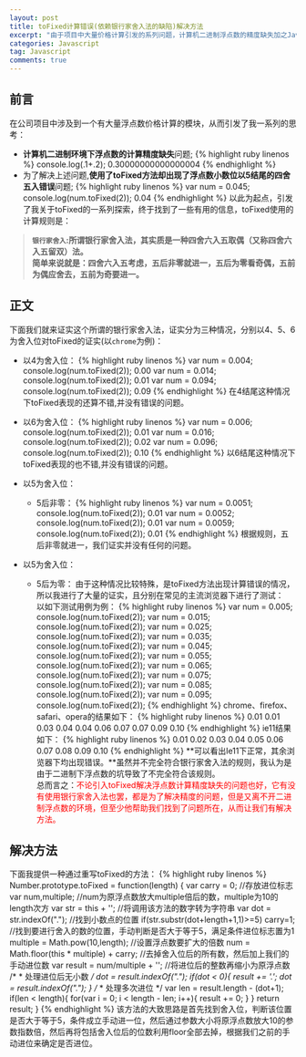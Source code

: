 ```yaml
---
layout: post
title: toFixed计算错误(依赖银行家舍入法的缺陷)解决方法
excerpt: "由于项目中大量价格计算引发的系列问题，计算机二进制浮点数的精度缺失加之Javascript原生方法的toFixed计算错误的缺陷下问题重重。"
categories: Javascript
tag: Javascript
comments: true
---
```


## 前言
在公司项目中涉及到一个有大量浮点数价格计算的模块，从而引发了我一系列的思考：

- **计算机二进制环境下浮点数的计算精度缺失**问题;
{% highlight ruby linenos %}
console.log(.1+.2);
0.30000000000000004
{% endhighlight %}
- 为了解决上述问题,**使用了toFixed方法却出现了浮点数小数位以5结尾的四舍五入错误**问题;
{% highlight ruby linenos %}
var num = 0.045;
console.log(num.toFixed(2));
0.04
{% endhighlight %}
以此为起点，引发了我关于toFixed的一系列探索，终于找到了一些有用的信息，toFixed使用的计算规则是：

> **`银行家舍入`:所谓银行家舍入法，其实质是一种四舍六入五取偶（又称四舍六入五留双）法。  
简单来说就是：四舍六入五考虑，五后非零就进一，五后为零看奇偶，五前为偶应舍去，五前为奇要进一。**  

## 正文
下面我们就来证实这个所谓的银行家舍入法，证实分为三种情况，分别以4、5、6为舍入位对toFixed的证实(以`chrome`为例)：

- 以4为舍入位：
{% highlight ruby linenos %}
var num = 0.004;
console.log(num.toFixed(2));
0.00
var num = 0.014;
console.log(num.toFixed(2));
0.01
var num = 0.094;
console.log(num.toFixed(2));
0.09
{% endhighlight %}
在4结尾这种情况下toFixed表现的还算不错,并没有错误的问题。

- 以6为舍入位：
{% highlight ruby linenos %}
var num = 0.006;
console.log(num.toFixed(2));
0.01
var num = 0.016;
console.log(num.toFixed(2));
0.02
var num = 0.096;
console.log(num.toFixed(2));
0.10
{% endhighlight %}
以6结尾这种情况下toFixed表现的也不错,并没有错误的问题。

- 以5为舍入位：
    - 5后非零：
{% highlight ruby linenos %}
var num = 0.0051;
console.log(num.toFixed(2));
0.01
var num = 0.0052;
console.log(num.toFixed(2));
0.01
var num = 0.0059;
console.log(num.toFixed(2));
0.01
{% endhighlight %}
根据规则，五后非零就进一，我们证实并没有任何的问题。

- 以5为舍入位：
    - 5后为零：
由于这种情况比较特殊，是toFixed方法出现计算错误的情况，所以我进行了大量的证实，且分别在常见的主流浏览器下进行了测试：  
以如下测试用例为例：
{% highlight ruby linenos %}
var num = 0.005;
console.log(num.toFixed(2));
var num = 0.015;
console.log(num.toFixed(2));
var num = 0.025;
console.log(num.toFixed(2));
var num = 0.035;
console.log(num.toFixed(2));
var num = 0.045;
console.log(num.toFixed(2));
var num = 0.055;
console.log(num.toFixed(2));
var num = 0.065;
console.log(num.toFixed(2));
var num = 0.075;
console.log(num.toFixed(2));
var num = 0.085;
console.log(num.toFixed(2));
var num = 0.095;
console.log(num.toFixed(2));
{% endhighlight %}
chrome、firefox、safari、opera的结果如下：
{% highlight ruby linenos %}
0.01
0.01
0.03
0.04
0.04
0.06
0.07
0.07
0.09
0.10
{% endhighlight %}
ie11结果如下：
{% highlight ruby linenos %}
0.01
0.02
0.03
0.04
0.05
0.06
0.07
0.08
0.09
0.10
{% endhighlight %}
**可以看出Ie11下正常，其余浏览器下均出现错误。**虽然并不完全符合银行家舍入法的规则，我认为是由于二进制下浮点数的坑导致了不完全符合该规则。  
总而言之：<span style="color:red">不论引入toFixed解决浮点数计算精度缺失的问题也好，它有没有使用银行家舍入法也罢，都是为了解决精度的问题，但是又离不开二进制浮点数的环境，但至少他帮助我们找到了问题所在，从而让我们有解决方法。</span>
    
## 解决方法
下面我提供一种通过重写toFixed的方法：
{% highlight ruby linenos %}
    Number.prototype.toFixed = function(length)
        {
            var carry = 0; //存放进位标志
            var num,multiple; //num为原浮点数放大multiple倍后的数，multiple为10的length次方
            var str = this + ''; //将调用该方法的数字转为字符串
            var dot = str.indexOf("."); //找到小数点的位置
            if(str.substr(dot+length+1,1)>=5) carry=1; //找到要进行舍入的数的位置，手动判断是否大于等于5，满足条件进位标志置为1
            multiple = Math.pow(10,length); //设置浮点数要扩大的倍数
            num = Math.floor(this * multiple) + carry; //去掉舍入位后的所有数，然后加上我们的手动进位数
            var result = num/multiple + ''; //将进位后的整数再缩小为原浮点数
            /*
            * 处理进位后无小数
            */
            dot = result.indexOf(".");
            if(dot < 0){
                result += '.';
                dot = result.indexOf(".");
            }
            /*
            * 处理多次进位
            */
            var len = result.length - (dot+1);
            if(len < length){
                for(var i = 0; i < length - len; i++){
                    result += 0;
                }
            }
            return result;
        }
{% endhighlight %}
该方法的大致思路是首先找到舍入位，判断该位置是否大于等于5，条件成立手动进一位，然后通过参数大小将原浮点数放大10的参数指数倍，然后再将包括舍入位后的位数利用floor全部去掉，根据我们之前的手动进位来确定是否进位。
